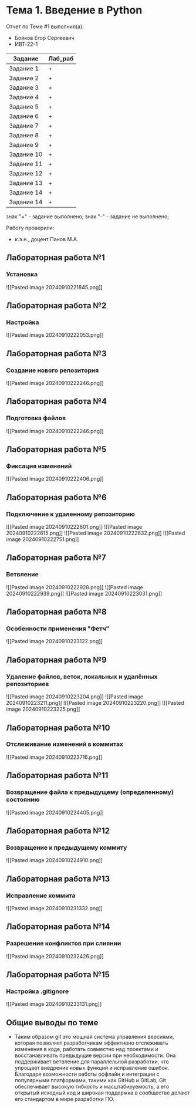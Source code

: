 # Тема 1. Введение в Python
Отчет по Теме #1 выполнил(а):
- Бойков Егор Сергеевич
- ИВТ-22-1

| Задание    | Лаб_раб |
| ---------- | ------- |
| Задание 1  | +       |
| Задание 2  | +       |
| Задание 3  | +       |
| Задание 4  | +       |
| Задание 5  | +       |
| Задание 6  | +       |
| Задание 7  | +       |
| Задание 8  | +       |
| Задание 9  | +       |
| Задание 10 | +       |
| Задание 11 | +       |
| Задание 12 | +       |
| Задание 13 | +       |
| Задание 14 | +       |
| Задание 14 | +       |

знак "+" - задание выполнено; знак "-" - задание не выполнено;

Работу проверили:
- к.э.н., доцент Панов М.А.

## Лабораторная работа №1
###  Установка
![[Pasted image 20240910221845.png]]

## Лабораторная работа №2
###  Настройка

![[Pasted image 20240910222053.png]]
## Лабораторная работа №3
###  Создание нового репозитория
![[Pasted image 20240910222246.png]]
## Лабораторная работа №4
### Подготовка файлов
![[Pasted image 20240910222246.png]]
## Лабораторная работа №5
### Фиксация изменений
![[Pasted image 20240910222406.png]]
## Лабораторная работа №6
### Подключение к удаленному репозиторию
![[Pasted image 20240910222601.png]]
![[Pasted image 20240910222615.png]]
![[Pasted image 20240910222632.png]]
![[Pasted image 20240910222751.png]]
## Лабораторная работа №7
### Ветвление
![[Pasted image 20240910222928.png]]
![[Pasted image 20240910222939.png]]
![[Pasted image 20240910223031.png]]

## Лабораторная работа №8
### Особенности применения "Фетч"
![[Pasted image 20240910223122.png]]
## Лабораторная работа №9
### Удаление файлов, веток, локальных и удалённых репозиториев
![[Pasted image 20240910223204.png]]
![[Pasted image 20240910223211.png]]
![[Pasted image 20240910223220.png]]
![[Pasted image 20240910223225.png]]

## Лабораторная работа №10
### Отслеживание изменений в коммитах
![[Pasted image 20240910223716.png]]
## Лабораторная работа №11
### Возвращение файла к предыдущему (определенному) состоянию
![[Pasted image 20240910224405.png]]
## Лабораторная работа №12
### Возвращение к предыдущему коммиту
![[Pasted image 20240910224910.png]]
## Лабораторная работа №13
### Исправление коммита
![[Pasted image 20240910231332.png]]

## Лабораторная работа №14
### Разрешение конфликтов при слиянии
![[Pasted image 20240910232426.png]]
## Лабораторная работа №15
###  Настройка .gitignore
![[Pasted image 20240910233131.png]]

## Общие выводы по теме
-  Таким образом git  это мощная система управления версиями, которая позволяет разработчикам эффективно отслеживать изменения в коде, работать совместно над проектами и восстанавливать предыдущие версии при необходимости. Она поддерживает ветвление для параллельной разработки, что упрощает внедрение новых функций и исправление ошибок. Благодаря возможности работы оффлайн и интеграции с популярными платформами, такими как GitHub и GitLab, Git обеспечивает высокую гибкость и масштабируемость, а его открытый исходный код и широкая поддержка в сообществе делают его стандартом в мире разработки ПО.
